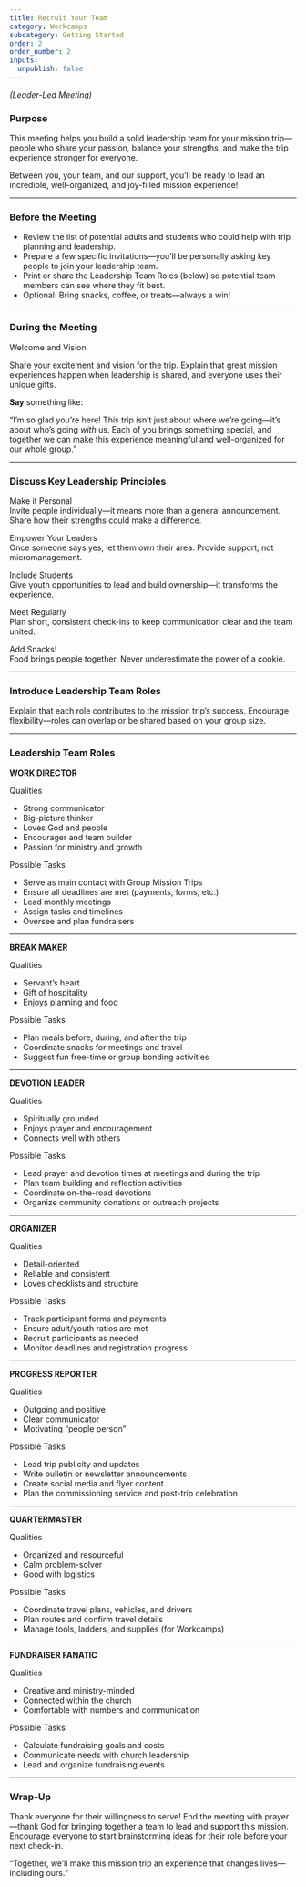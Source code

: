 ```yaml
---
title: Recruit Your Team
category: Workcamps
subcategory: Getting Started
order: 2
order_number: 2
inputs:
  unpublish: false
---
```

*(Leader-Led Meeting)*

### **Purpose**

This meeting helps you build a solid leadership team for your mission trip—people who share your passion, balance your strengths, and make the trip experience stronger for everyone.

Between you, your team, and our support, you’ll be ready to lead an incredible, well-organized, and joy-filled mission experience!

---

### **Before the Meeting**

* Review the list of potential adults and students who could help with trip planning and leadership.
* Prepare a few specific invitations—you’ll be personally asking key people to join your leadership team.
* Print or share the Leadership Team Roles (below) so potential team members can see where they fit best.
* Optional: Bring snacks, coffee, or treats—always a win!

---

### **During the Meeting**

Welcome and Vision

Share your excitement and vision for the trip. Explain that great mission experiences happen when leadership is shared, and everyone uses their unique gifts.

**Say** something like:

“I’m so glad you’re here! This trip isn’t just about where we’re going—it’s about who’s going *with* us. Each of you brings something special, and together we can make this experience meaningful and well-organized for our whole group.”

---

### **Discuss Key Leadership Principles**

Make it Personal<br>Invite people individually—it means more than a general announcement. Share how their strengths could make a difference.

Empower Your Leaders<br>Once someone says yes, let them *own* their area. Provide support, not micromanagement.

Include Students<br>Give youth opportunities to lead and build ownership—it transforms the experience.

Meet Regularly<br>Plan short, consistent check-ins to keep communication clear and the team united.

Add Snacks!<br>Food brings people together. Never underestimate the power of a cookie.

---

### **Introduce Leadership Team Roles**

Explain that each role contributes to the mission trip’s success. Encourage flexibility—roles can overlap or be shared based on your group size.

---

### **Leadership Team Roles**

**WORK DIRECTOR**

Qualities

* Strong communicator
* Big-picture thinker
* Loves God and people
* Encourager and team builder
* Passion for ministry and growth

Possible Tasks

* Serve as main contact with Group Mission Trips
* Ensure all deadlines are met (payments, forms, etc.)
* Lead monthly meetings
* Assign tasks and timelines
* Oversee and plan fundraisers

---

**BREAK MAKER**

Qualities

* Servant’s heart
* Gift of hospitality
* Enjoys planning and food

Possible Tasks

* Plan meals before, during, and after the trip
* Coordinate snacks for meetings and travel
* Suggest fun free-time or group bonding activities

---

**DEVOTION LEADER**

Qualities

* Spiritually grounded
* Enjoys prayer and encouragement
* Connects well with others

Possible Tasks

* Lead prayer and devotion times at meetings and during the trip
* Plan team building and reflection activities
* Coordinate on-the-road devotions
* Organize community donations or outreach projects

---

**ORGANIZER**

Qualities

* Detail-oriented
* Reliable and consistent
* Loves checklists and structure

Possible Tasks

* Track participant forms and payments
* Ensure adult/youth ratios are met
* Recruit participants as needed
* Monitor deadlines and registration progress

---

**PROGRESS REPORTER**

Qualities

* Outgoing and positive
* Clear communicator
* Motivating “people person”

Possible Tasks

* Lead trip publicity and updates
* Write bulletin or newsletter announcements
* Create social media and flyer content
* Plan the commissioning service and post-trip celebration

---

**QUARTERMASTER**

Qualities

* Organized and resourceful
* Calm problem-solver
* Good with logistics

Possible Tasks

* Coordinate travel plans, vehicles, and drivers
* Plan routes and confirm travel details
* Manage tools, ladders, and supplies (for Workcamps)

---

**FUNDRAISER FANATIC**

Qualities

* Creative and ministry-minded
* Connected within the church
* Comfortable with numbers and communication

Possible Tasks

* Calculate fundraising goals and costs
* Communicate needs with church leadership
* Lead and organize fundraising events

---

### **Wrap-Up**

Thank everyone for their willingness to serve! End the meeting with prayer—thank God for bringing together a team to lead and support this mission. Encourage everyone to start brainstorming ideas for their role before your next check-in.

“Together, we’ll make this mission trip an experience that changes lives—including ours.”

&nbsp;